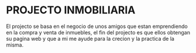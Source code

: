 # PROJECTO INMOBILIARIA #
El projecto se basa en el negocio de unos amigos que estan emprendiendo en la compra y venta de inmuebles, el fin del projecto es que ellos obtengan su pagina web y que a mi me ayude para la crecion y la practica de la misma.